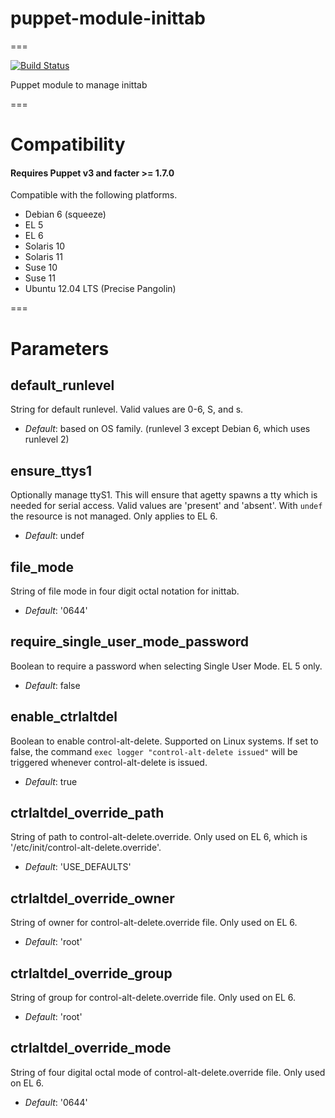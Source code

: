 # puppet-module-inittab
===

[![Build Status](https://api.travis-ci.org/ghoneycutt/puppet-module-inittab.png?branch=master)](https://travis-ci.org/ghoneycutt/puppet-module-inittab)

Puppet module to manage inittab

===

# Compatibility

#### Requires Puppet v3 and facter >= 1.7.0

Compatible with the following platforms.

* Debian 6 (squeeze)
* EL 5
* EL 6
* Solaris 10
* Solaris 11
* Suse 10
* Suse 11
* Ubuntu 12.04 LTS (Precise Pangolin)

===

# Parameters

default_runlevel
----------------
String for default runlevel. Valid values are 0-6, S, and s.

- *Default*: based on OS family. (runlevel 3 except Debian 6, which uses runlevel 2)

ensure_ttys1
------------
Optionally manage ttyS1. This will ensure that agetty spawns a tty which is needed for serial access. Valid values are 'present' and 'absent'. With `undef` the resource is not managed. Only applies to EL 6.

- *Default*: undef

file_mode
---------
String of file mode in four digit octal notation for inittab.

- *Default*: '0644'

require_single_user_mode_password
---------------------------------
Boolean to require a password when selecting Single User Mode. EL 5 only.

- *Default*: false

enable_ctrlaltdel
-----------------
Boolean to enable control-alt-delete. Supported on Linux systems. If set to false, the command `exec logger "control-alt-delete issued"` will be triggered whenever control-alt-delete is issued.

- *Default*: true

ctrlaltdel_override_path
------------------------
String of path to control-alt-delete.override. Only used on EL 6, which is '/etc/init/control-alt-delete.override'.

- *Default*: 'USE_DEFAULTS'

ctrlaltdel_override_owner
-------------------------
String of owner for control-alt-delete.override file. Only used on EL 6.

- *Default*: 'root'

ctrlaltdel_override_group
-------------------------
String of group for control-alt-delete.override file. Only used on EL 6.

- *Default*: 'root'

ctrlaltdel_override_mode
------------------------
String of four digital octal mode of control-alt-delete.override file. Only used on EL 6.

- *Default*: '0644'
